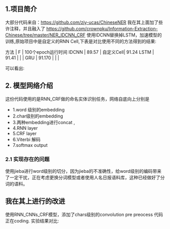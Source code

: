 ## 1.项目简介
大部分代码来自：https://github.com/zjy-ucas/ChineseNER
我在其上面加了些许注释，并且融入了
https://github.com/crownpku/Information-Extraction-Chinese/tree/master/NER_IDCNN_CRF
使用IDCNN替换掉LSTM，加速模型的训练,原始项目中是自定义的RNN Cell,下表是对比使用不同的方法得到的结果:


方法   | F   | 100个epoch运行时间
IDCNN | 89.57  |
自定义Cell| 91.24
LSTM  |  91.41   |     |      |
GRU   |  91.170 |     |      |

可以看出:



## 2. 模型网络介绍
这份代码使用的是RNN_CRF做的命名实体识别任务，网络自底向上分别是
- 1.word 级别的embedding
- 2.char级别的embedding
- 3.两种embedding进行concat ,
- 4.RNN layer
- 5.CRF layer
- 6.Viterbi 解码
- 7.softmax output

### 2.1 实现存在的问题
使用jieba进行word级别的切分，因为jieba的不准确性，给word级别的编码带来了一定干扰，正在考虑更换分词模型或者使用人名日报语料库，这种已经做好了分词的语料。

## 我在其上进行的改进
使用RNN_CNNs_CRF模型，添加了chars级别的convolution pre preocess
代码正在coding.
实验结果对比:


